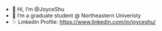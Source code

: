 - 👋 Hi, I’m @JoyceShu
- 👀 I’m a graduate student @ Northeastern Univeristy
- ✨ Linkedin Profile: https://www.linkedin.com/in/joyceshu/
<!---
JoyceShu/JoyceShu is a ✨ special ✨ repository because its `README.md` (this file) appears on your GitHub profile.
You can click the Preview link to take a look at your changes.
--->

